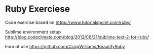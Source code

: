 # Ruby Exerciese
Code exercise based on
https://www.tutorialspoint.com/ruby/

Sublime environment setup
http://blog.codeclimate.com/blog/2012/06/21/sublime-text-2-for-ruby/

Format use
https://github.com/CraigWilliams/BeautifyRuby
